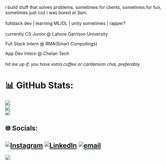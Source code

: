 i build stuff that solves problems, sometimes for clients, sometimes for fun, sometimes just coz i was bored at 3am.<br><br>fullstack dev | learning ML/DL | unity sometimes | rapper?<br><br>
currently CS Junior @ Lahore Garrison University  

Full Stack Intern @ RMA(Smart Computings)

App Dev Intern @ Chelan Tech  <br><br>
*hit me up if: you have extra coffee or cardamom chai, preferably*

# 📊 GitHub Stats:
![](https://github-readme-stats.vercel.app/api?username=musxeto&theme=aura_dark&hide_border=false&include_all_commits=false&count_private=true)<br/>
![](https://nirzak-streak-stats.vercel.app/?user=musxeto&theme=aura_dark&hide_border=false)<br/>
![](https://github-readme-stats.vercel.app/api/top-langs/?username=musxeto&theme=aura_dark&hide_border=false&include_all_commits=false&count_private=true&layout=compact)


## 🌐 Socials:
[![Instagram](https://img.shields.io/badge/Instagram-%23E4405F.svg?logo=Instagram&logoColor=white)](https://instagram.com/mustafaxgm) [![LinkedIn](https://img.shields.io/badge/LinkedIn-%230077B5.svg?logo=linkedin&logoColor=white)](https://linkedin.com/in/mustafa-gm) [![email](https://img.shields.io/badge/Email-D14836?logo=gmail&logoColor=white)](mailto:mustafamalikawan786@gmail.com) 
---
[![](https://visitcount.itsvg.in/api?id=musxeto&icon=0&color=0)](https://visitcount.itsvg.in)
